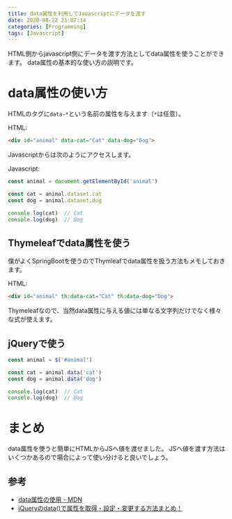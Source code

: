 ```yaml
---
title: data属性を利用してJavascriptにデータを渡す
date: 2020-08-22 21:07:14
categories: [Programming]
tags: [Javascript]
---
```



HTML側からjavascript側にデータを渡す方法としてdata属性を使うことができます。
data属性の基本的な使い方の説明です。

<!--more-->

# data属性の使い方

HTMLのタグに`data-*`という名前の属性を与えます（`*`は任意）。

HTML:

```html
<div id="animal" data-cat="Cat" data-dog="Dog">
```

Javascriptからは次のようにアクセスします。

Javascript:

```javascript
const animal = document.getElementById('animal')

const cat = animal.dataset.cat
const dog = animal.dataset.dog

console.log(cat)  // Cat
console.log(dog)  // Dog
```

## Thymeleafでdata属性を使う

僕がよくSpringBootを使うのでThymleafでdata属性を扱う方法もメモしておきます。

HTML:

```html
<div id="animal" th:data-cat="Cat" th:data-dog="Dog">
```

Thymeleafなので、当然data属性に与える値には単なる文字列だけでなく様々な式が使えます。

## jQueryで使う

```javascript
const animal = $('#animal')

const cat = animal.data('cat')
const dog = animal.data('dog')

console.log(cat)  // Cat
console.log(dog)  // Dog
```

# まとめ

data属性を使うと簡単にHTMLからJSへ値を渡せました。
JSへ値を渡す方法はいくつかあるので場合によって使い分けると良いでしょう。

## 参考

- [data属性の使用 - MDN](https://developer.mozilla.org/ja/docs/Learn/HTML/Howto/Use_data_attributes)
- [jQueryのdata()で属性を取得・設定・変更する方法まとめ！](https://www.sejuku.net/blog/38263)
